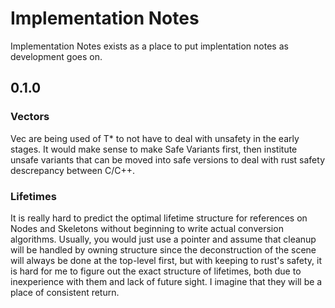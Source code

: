 # Implementation Notes

Implementation Notes exists as a place to put implentation notes as development goes on.


## 0.1.0

### Vectors
Vec<T> are being used of T* to not have to deal with unsafety in the early stages. It would make sense to make Safe Variants first, then institute unsafe variants that can be moved into safe versions to deal with rust safety descrepancy between C/C++.

### Lifetimes
It is really hard to predict the optimal lifetime structure for references on Nodes and Skeletons without beginning to write actual conversion algorithms. Usually, you would just use a pointer and assume that cleanup will be handled by owning structure since the deconstruction of the scene will always be done at the top-level first, but with keeping to rust's safety, it is hard for me to figure out the exact structure of lifetimes, both due to inexperience with them and lack of future sight. I imagine that they will be a place of consistent return.